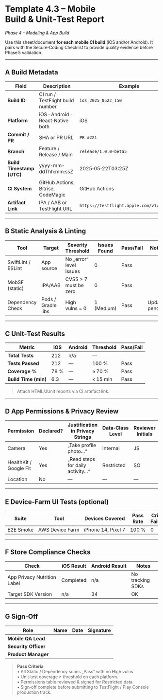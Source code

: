 # Template 4.3 – Mobile Build & Unit‑Test Report

_Phase 4 – Modeling & App Build_

Use this sheet/document **for each mobile CI build** (iOS and/or Android). It pairs with the Secure‑Coding Checklist to provide quality evidence before Phase 5 validation.

---

## A Build Metadata

|Field|Description|Example|
|---|---|---|
|**Build ID**|CI run / TestFlight build number|`ios_2025_0522_150`|
|**Platform**|iOS · Android · React‑Native both|iOS|
|**Commit / PR**|SHA or PR URL|`PR #221`|
|**Branch**|Feature / Release / Main|`release/1.0.0-beta5`|
|**Build Timestamp (UTC)**|yyyy-mm-ddThh:mm:ssZ|2025‑05‑22T03:25Z|
|**CI System**|GitHub Actions, Bitrise, CodeMagic|GitHub Actions|
|**Artifact Link**|IPA / AAB or TestFlight URL|`https://testflight.apple.com/v1/app/abc…`|

---

## B Static Analysis & Linting

|Tool|Target|Severity Threshold|Issues Found|Pass/Fail|Notes|
|---|---|---|---|---|---|
|SwiftLint / ESLint|App source|No „error“ level issues|0|Pass||
|MobSF (static)|IPA/AAB|CVSS > 7 must be zero|0|Pass||
|Dependency Check|Pods / Gradle libs|High vulns = 0|1 (Medium)|Pass|Update pending|

---

## C Unit‑Test Results

|Metric|iOS|Android|Threshold|Pass/Fail|
|---|---|---|---|---|
|**Total Tests**|212|n/a|—||
|**Tests Passed**|212|—|100 %|Pass|
|**Coverage %**|78 %|—|≥ 70 %|Pass|
|**Build Time (min)**|6.3|—|< 15 min|Pass|

> Attach HTML/JUnit reports via CI artefact link.

---

## D App Permissions & Privacy Review

|Permission|Declared?|Justification in Privacy Strings|Data‑Class Level|Reviewer Initials|
|---|---|---|---|---|
|Camera|Yes|„Take profile photo…“|Internal|JS|
|HealthKit / Google Fit|Yes|„Read steps for daily activity…“|Restricted|SO|
|Location|No|—|—|—|

---

## E Device‑Farm UI Tests (optional)

|Suite|Tool|Devices Covered|Pass Rate|Critical Failures|
|---|---|---|---|---|
|E2E Smoke|AWS Device Farm|iPhone 14, Pixel 7|100 %|0|

---

## F Store Compliance Checks

|Check|iOS Result|Android Result|Notes|
|---|---|---|---|
|App Privacy Nutrition Label|Completed|n/a|No tracking SDKs|
|Target SDK Version|n/a|34|OK|

---

## G Sign‑Off

|Role|Name|Date|Signature|
|---|---|---|---|
|**Mobile QA Lead**||||
|**Security Officer**||||
|**Product Manager**||||

> **Pass Criteria**  
> • All Static / Dependency scans „Pass“ with no High vulns.  
> • Unit‑test coverage ≥ threshold on each platform.  
> • Permissions table reviewed & signed for Restricted data.  
> • Sign‑off complete before submitting to TestFlight / Play Console production track.